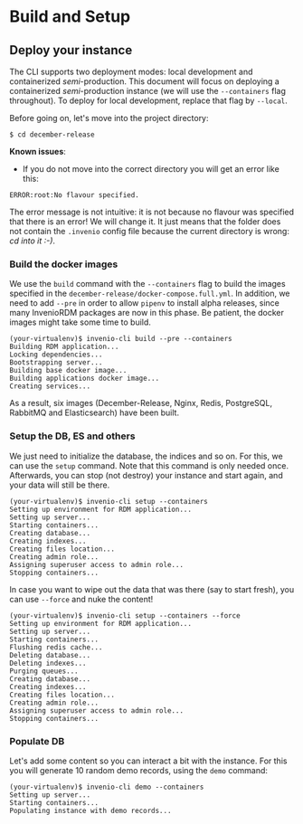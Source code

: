 # Build and Setup

## Deploy your instance

The CLI supports two deployment modes: local development and containerized *semi*-production. This document will focus on deploying a containerized *semi*-production instance (we will use the `--containers` flag throughout). To deploy for local development, replace that flag by `--local`.

Before going on, let's move into the project directory:

``` console
$ cd december-release
```

**Known issues**:

- If you do not move into the correct directory you will get an error like this:
```
ERROR:root:No flavour specified.
```

The error message is not intuitive: it is not because no flavour was specified that there is an error! We will change it. It just means that the folder does not contain the `.invenio` config file because the current directory is wrong: *cd into it :-)*.

### Build the docker images

We use the `build` command with the `--containers` flag to build the images specified in the `december-release/docker-compose.full.yml`.
In addition, we need to add ``--pre`` in order to allow `pipenv` to install alpha releases, since many InvenioRDM packages are now in this phase. Be patient, the docker images might take some time to build.

``` console
(your-virtualenv)$ invenio-cli build --pre --containers
Building RDM application...
Locking dependencies...
Bootstrapping server...
Building base docker image...
Building applications docker image...
Creating services...
```

As a result, six images (December-Release, Nginx, Redis, PostgreSQL, RabbitMQ and Elasticsearch) have been built.

### Setup the DB, ES and others

We just need to initialize the database, the indices and so on. For this, we can use the `setup` command. Note that this command is only needed once. Afterwards, you can stop (not destroy) your instance and start again, and your data will still be there.

``` console
(your-virtualenv)$ invenio-cli setup --containers
Setting up environment for RDM application...
Setting up server...
Starting containers...
Creating database...
Creating indexes...
Creating files location...
Creating admin role...
Assigning superuser access to admin role...
Stopping containers...
```

In case you want to wipe out the data that was there (say to start fresh), you can use `--force` and nuke the content!

``` console
(your-virtualenv)$ invenio-cli setup --containers --force
Setting up environment for RDM application...
Setting up server...
Starting containers...
Flushing redis cache...
Deleting database...
Deleting indexes...
Purging queues...
Creating database...
Creating indexes...
Creating files location...
Creating admin role...
Assigning superuser access to admin role...
Stopping containers...
```

### Populate DB

Let's add some content so you can interact a bit with the instance. For this you will generate 10 random demo records, using the `demo` command:

``` console
(your-virtualenv)$ invenio-cli demo --containers
Setting up server...
Starting containers...
Populating instance with demo records...
```
